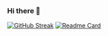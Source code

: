 ### Hi there 👋

[![GitHub Streak](http://github-readme-streak-stats.herokuapp.com?user=gulayjh&theme=tokyonight&date_format=M%20j%5B%2C%20Y%5D)](https://git.io/streak-stats)
[![Readme Card](https://github-readme-stats.vercel.app/api/pin/?username=gulayjh&repo=github-readme-stats)](https://github.com/gulayjh/github-readme-stats)
